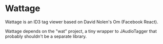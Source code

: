 # Wattage

Wattage is an ID3 tag viewer based on David Nolen's Om (Facebook React).

Wattage depends on the "wat" project, a tiny wrapper to JAudioTagger that probably shouldn't be a separate library.


